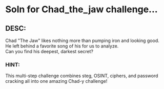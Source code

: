 # Soln for Chad_the_jaw challenge...

## DESC: 
Chad "The Jaw" likes nothing more than pumping iron and looking good.  
He left behind a favorite song of his for us to analyze.  
Can you find his deepest, darkest secret?

### HINT:
This multi-step challenge combines steg, OSINT, ciphers, and password cracking all into one amazing Chad-y challenge!  
